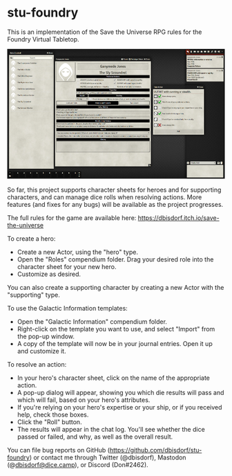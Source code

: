 # stu-foundry
This is an implementation of the Save the Universe RPG rules for the Foundry Virtual Tabletop.

![Screenshot](https://raw.githubusercontent.com/dbisdorf/stu-foundry/master/docs/stu-screenshot.png)

So far, this project supports character sheets for heroes and for supporting characters, and can manage dice rolls when resolving actions. More features (and fixes for any bugs) will be available as the project progresses.

The full rules for the game are available here: https://dbisdorf.itch.io/save-the-universe

To create a hero:
- Create a new Actor, using the "hero" type.
- Open the "Roles" compendium folder. Drag your desired role into the character sheet for your new hero.
- Customize as desired.

You can also create a supporting character by creating a new Actor with the "supporting" type.

To use the Galactic Information templates:
- Open the "Galactic Information" compendium folder.
- Right-click on the template you want to use, and select "Import" from the pop-up window.
- A copy of the template will now be in your journal entries. Open it up and customize it.

To resolve an action:
- In your hero's character sheet, click on the name of the appropriate action.
- A pop-up dialog will appear, showing you which die results will pass and which will fail, based on your hero's attributes.
- If you're relying on your hero's expertise or your ship, or if you received help, check those boxes.
- Click the "Roll" button.
- The results will appear in the chat log. You'll see whether the dice passed or failed, and why, as well as the overall result.

You can file bug reports on GitHub (https://github.com/dbisdorf/stu-foundry) or contact me through Twitter (@dbisdorf), Mastodon (@dbisdorf@dice.camp), or Discord (Don#2462).
